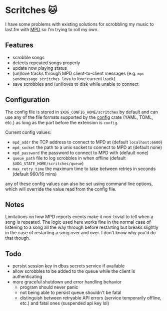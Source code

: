 # Scritches 🐱

I have some problems with existing solutions for scrobbling my music to last.fm
with [MPD](https://www.musicpd.org/) so I'm trying to roll my own.

## Features

- scrobble songs
- detects repeated songs properly
- update now playing status
- (un)love tracks through MPD client-to-client messages (e.g. 
  `mpc sendmessage scritches love` to love current track)
- save scrobbles and (un)loves to disk while unable to connect

## Configuration

The config file is stored in `$XDG_CONFIG_HOME/scritches` by default and can use
any of the file formats supported by the
[config](https://crates.io/crates/config) crate (YAML, TOML, etc.) as long as
the part before the extension is `config`.

Current config values:
- `mpd_addr` the TCP address to connect to MPD at (default `localhost:6600`)
- `mpd_socket` the path to a unix socket to connect to MPD at (default none)
- `mpd_password` the password to connect to MPD with (default none)
- `queue_path` file to log scrobbles in when offline (default
  `$XDG_STATE_HOME/scritches/queue`)
- `max_retry_time` the maximum time to take between retries in seconds (default
  960/16 mins)

any of these config values can also be set using command line options, which
will override the value read from the config file.

## Notes

Limitations on how MPD reports events make it non-trivial to tell when a song is
repeated. The logic used here works fine in the normal case of listening to a
song all the way through before restarting but breaks slightly in the case of
restarting a song over and over. I don't know why you'd do that though.

## Todo

- persist session key in dbus secrets service if available
- allow scrobbles to be added to the queue while the client is authenticating
- more graceful shutdown and error handling behavior
  - program should never panic
  - not being able to persist queue shouldn't be fatal
  - distinguish between retryable API errors (service temporarily offline, etc.)
    and fatal ones (suspended api key lol)
